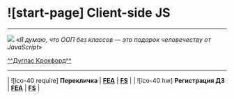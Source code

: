 # ![start-page] Client-side JS
_____________________

![](https://garevna.github.io/a-level-js-lessons/src/images/lessons/douglas-crockford.jpg)
«_Я думаю, что ООП без классов — это подарок человечеству от JavaScript_»

[^^Дуглас Крокфорд^^](http://www.crockford.com/)

_______________________________________

| ![ico-40 require]&nbsp;**Перекличка** | [**FEA**](https://docs.google.com/forms/d/e/1FAIpQLScGN1NIrWMu42sr3lVGOzf3KHd4099eSnRHMOokIpnjXKSSjw/viewform) | [**FS**](https://docs.google.com/forms/d/e/1FAIpQLScBwPdTMDFxSP_m7Yen_ZQnLxNrFlAtPbIO967VZXjkJf_LVg/viewform) |
| ![ico-40 hw]&nbsp;**Регистрация&nbsp;ДЗ** | [**FEA**](https://docs.google.com/forms/d/e/1FAIpQLScoUhG6mHKhnPYZKBbjocQ496LjCZkkPYLV8Mudu4DIK6UjFQ/viewform) | [**FS**](https://docs.google.com/forms/d/e/1FAIpQLSfOSdwsiPYl1NO2hnzv6vEp4On2X03sU2RafmnLQrWE_1znzA/viewform) |
